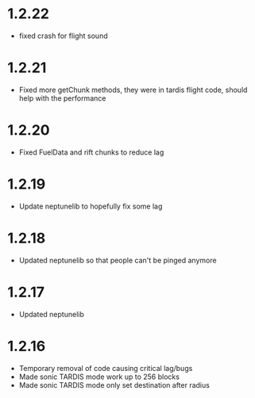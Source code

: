 # 1.2.22
- fixed crash for flight sound

# 1.2.21
- Fixed more getChunk methods, they were in tardis flight code, should help with the performance

# 1.2.20
- Fixed FuelData and rift chunks to reduce lag

# 1.2.19
- Update neptunelib to hopefully fix some lag

# 1.2.18
- Updated neptunelib so that people can't be pinged anymore

# 1.2.17
- Updated neptunelib

# 1.2.16
- Temporary removal of code causing critical lag/bugs
- Made sonic TARDIS mode work up to 256 blocks
- Made sonic TARDIS mode only set destination after radius